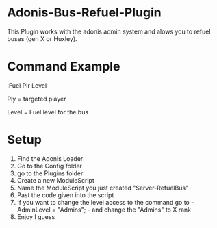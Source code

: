 # Adonis-Bus-Refuel-Plugin
This Plugin works with the adonis admin system and alows you to refuel buses (gen X or Huxley).

# Command Example
:Fuel Plr Level

Ply = targeted player

Level = Fuel level for the bus

# Setup
1) Find the Adonis Loader
2) Go to the Config folder
3) go to the Plugins folder
4) Create a new ModuleScript
5) Name the ModuleScript you just created "Server-RefuelBus"
6) Past the code given into the script
7) If you want to change the level access to the command go to - AdminLevel = "Admins"; - and change the "Admins" to X rank
8) Enjoy I guess
